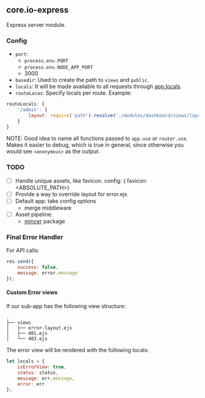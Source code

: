 ## core.io-express

Express server module.


### Config

- `port`:
    - `process.env.PORT`
    - `process.env.NODE_APP_PORT`
    - 3000
- `basedir`: Used to create the path to `views` and `public`.
- `locals`: It will be made available to all requests through [app.locals](http://expressjs.com/en/api.html#app.locals).
- `routeLocas`:  Specify locals per route. Example:
```js
routeLocals: {
    '/admin': {
        layout: require('path').resolve('./modules/dashboard/views/layout.ejs')
    }
}
```

NOTE: Good idea to name all functions passed to `app.use` or `router.use`. Makes it easier to debug, which is true in general, since otherwise you would see `<anonymous>` as the output.

### TODO
- [ ] Handle unique assets, like favicon.
    config: { favicon: <ABSOLUTE_PATH>}
- [ ] Provide a way to override layout for error.ejs
- [ ] Default app: take config options
    - merge middleware
- [ ] Asset pipeline:
    - [mincer][mincer] package

[mincer]:https://github.com/nodeca/mincer


### Final Error Handler
For API calls:

```js
res.send({
    success: false,
    message: error.message
});
```
#### Custom Error views

If our sub-app has the following view structure:

```
.
├── views
│   ├── error-layout.ejs
│   ├── 401.ejs
│   └── 403.ejs
```

The error view will be rendered with the following locals:

```js
let locals = {
    isErrorView: true,
    status: status,
    message: err.message,
    error: err
};
```

<!--
Integrate with:
For the API part. Or maybe just the CRUD module?
https://github.com/apiaryio/dredd

https://apiblueprint.org/tools.html

https://github.com/expressjs/vhost

https://github.com/Pavel-Demidyuk/express-paginate-bacon/blob/master/index.js

Create responses:
res.ok();
res.send404();
res.sendError();

https://github.com/balderdashy/sails/blob/e7947170dd60a96fb5cdac2ab00de170d6854074/lib/hooks/responses/defaults/notFound.js

https://github.com/selcukfatihsevinc/app.io

express-paginate
https://github.com/expressjs/express-paginate
https://github.com/Pavel-Demidyuk/express-paginate-bacon/
-->
